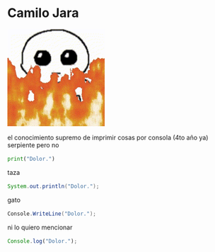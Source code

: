 # Camilo Jara
[![Texto alternativo](autism-creature-burn.gif)](https://github.com/CamiloJaraG/CamiloJaraG/blob/fe2149855d33ad62f4182c343ca6bddcab0248e9/autism-creature-burn.gif)


el conocimiento supremo de imprimir cosas por consola (4to año ya)  
serpiente pero no
```python
print("Dolor.")
```
taza
```java
System.out.println("Dolor.");
```
gato
```csharp
Console.WriteLine("Dolor.");
```
ni lo quiero mencionar
```javascript
Console.log("Dolor.");
```

